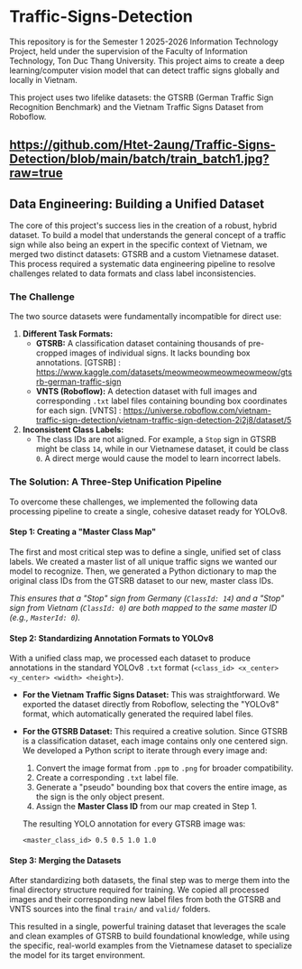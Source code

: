 # Traffic-Signs-Detection

This repository is for the Semester 1 2025-2026 Information Technology Project, held under the supervision of the Faculty of Information Technology, Ton Duc Thang University. This project aims to create a deep learning/computer vision model that can detect traffic signs globally and locally in Vietnam.

This project uses two lifelike datasets: the GTSRB (German Traffic Sign Recognition Benchmark) and the Vietnam Traffic Signs Dataset from Roboflow.

https://github.com/Htet-2aung/Traffic-Signs-Detection/blob/main/batch/train_batch1.jpg?raw=true
---

## Data Engineering: Building a Unified Dataset

The core of this project's success lies in the creation of a robust, hybrid dataset. To build a model that understands the general concept of a traffic sign while also being an expert in the specific context of Vietnam, we merged two distinct datasets: GTSRB and a custom Vietnamese dataset. This process required a systematic data engineering pipeline to resolve challenges related to data formats and class label inconsistencies.

### The Challenge

The two source datasets were fundamentally incompatible for direct use:

1.  **Different Task Formats:**
    * **GTSRB:** A classification dataset containing thousands of pre-cropped images of individual signs. It lacks bounding box annotations.                       [GTSRB] : https://www.kaggle.com/datasets/meowmeowmeowmeowmeow/gtsrb-german-traffic-sign
    * **VNTS (Roboflow):** A detection dataset with full images and corresponding `.txt` label files containing bounding box coordinates for each sign.
[VNTS] : https://universe.roboflow.com/vietnam-traffic-sign-detection/vietnam-traffic-sign-detection-2i2j8/dataset/5     
2.  **Inconsistent Class Labels:**
    * The class IDs are not aligned. For example, a `Stop` sign in GTSRB might be class `14`, while in our Vietnamese dataset, it could be class `0`. A direct merge would cause the model to learn incorrect labels.

### The Solution: A Three-Step Unification Pipeline

To overcome these challenges, we implemented the following data processing pipeline to create a single, cohesive dataset ready for YOLOv8.

#### Step 1: Creating a "Master Class Map"

The first and most critical step was to define a single, unified set of class labels. We created a master list of all unique traffic signs we wanted our model to recognize. Then, we generated a Python dictionary to map the original class IDs from the GTSRB dataset to our new, master class IDs.

*This ensures that a "Stop" sign from Germany (`ClassId: 14`) and a "Stop" sign from Vietnam (`ClassId: 0`) are both mapped to the same master ID (e.g., `MasterId: 0`).*

#### Step 2: Standardizing Annotation Formats to YOLOv8

With a unified class map, we processed each dataset to produce annotations in the standard YOLOv8 `.txt` format (`<class_id> <x_center> <y_center> <width> <height>`).

* **For the Vietnam Traffic Signs Dataset:** This was straightforward. We exported the dataset directly from Roboflow, selecting the "YOLOv8" format, which automatically generated the required label files.

* **For the GTSRB Dataset:** This required a creative solution. Since GTSRB is a classification dataset, each image contains only one centered sign. We developed a Python script to iterate through every image and:
    1.  Convert the image format from `.ppm` to `.png` for broader compatibility.
    2.  Create a corresponding `.txt` label file.
    3.  Generate a "pseudo" bounding box that covers the entire image, as the sign is the only object present.
    4.  Assign the **Master Class ID** from our map created in Step 1.

    The resulting YOLO annotation for every GTSRB image was:
    ```
    <master_class_id> 0.5 0.5 1.0 1.0
    ```

#### Step 3: Merging the Datasets

After standardizing both datasets, the final step was to merge them into the final directory structure required for training. We copied all processed images and their corresponding new label files from both the GTSRB and VNTS sources into the final `train/` and `valid/` folders.

This resulted in a single, powerful training dataset that leverages the scale and clean examples of GTSRB to build foundational knowledge, while using the specific, real-world examples from the Vietnamese dataset to specialize the model for its target environment.

